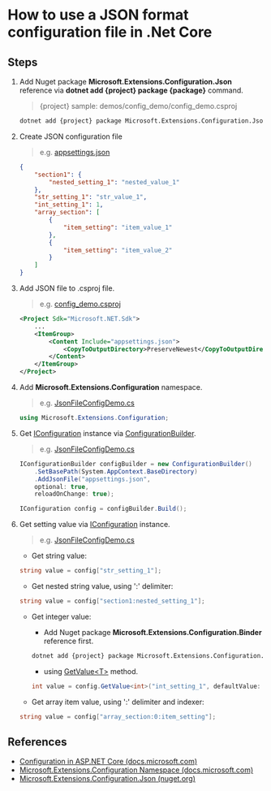 # How to use a JSON format configuration file in .Net Core

## Steps

1. Add Nuget package **Microsoft.Extensions.Configuration.Json** reference via **dotnet add {project} package {package}** command.

    > {project} sample: demos/config_demo/config_demo.csproj

    ```bash
    dotnet add {project} package Microsoft.Extensions.Configuration.Json
    ```

2. Create JSON configuration file

   > e.g. [appsettings.json](../../demos/config_demo/appsettings.json)

    ```json
    {
        "section1": {
            "nested_setting_1": "nested_value_1"
        },
        "str_setting_1": "str_value_1",
        "int_setting_1": 1,
        "array_section": [
            {
                "item_setting": "item_value_1"
            },
            {
                "item_setting": "item_value_2"
            }
        ]
    }
    ```

3. Add JSON file to .csproj file.

    > e.g. [config_demo.csproj](../../demos/config_demo/config_demo.csproj)
    ```xml
    <Project Sdk="Microsoft.NET.Sdk">
        ...
        <ItemGroup>
            <Content Include="appsettings.json">
                <CopyToOutputDirectory>PreserveNewest</CopyToOutputDirectory>
            </Content>
        </ItemGroup>
    </Project>
    ```

4. Add **Microsoft.Extensions.Configuration** namespace.

    > e.g. [JsonFileConfigDemo.cs](../../demos/config_demo/JsonFileConfigDemo.cs)
    ```csharp
    using Microsoft.Extensions.Configuration;
    ```

5. Get [IConfiguration](https://docs.microsoft.com/en-us/dotnet/api/microsoft.extensions.configuration.iconfiguration) instance via [ConfigurationBuilder](https://docs.microsoft.com/en-us/dotnet/api/microsoft.extensions.configuration.configurationbuilder).

    > e.g. [JsonFileConfigDemo.cs](../../demos/config_demo/JsonFileConfigDemo.cs)
    ```csharp
    IConfigurationBuilder configBuilder = new ConfigurationBuilder()
        .SetBasePath(System.AppContext.BaseDirectory)
        .AddJsonFile("appsettings.json",
        optional: true,
        reloadOnChange: true);

    IConfiguration config = configBuilder.Build();
    ```

6. Get setting value via [IConfiguration](https://docs.microsoft.com/en-us/dotnet/api/microsoft.extensions.configuration.iconfiguration) instance.

    > e.g. [JsonFileConfigDemo.cs](../../demos/config_demo/JsonFileConfigDemo.cs)
    * Get string value:
    ```csharp
    string value = config["str_setting_1"];
    ```

    * Get nested string value, using ':' delimiter:
    ```csharp
    string value = config["section1:nested_setting_1"];
    ```

    * Get integer value:
        * Add Nuget package **Microsoft.Extensions.Configuration.Binder** reference first.
        ```bash
        dotnet add {project} package Microsoft.Extensions.Configuration.Binder
        ```
        * using [GetValue&lt;T&gt;](https://docs.microsoft.com/en-us/dotnet/api/microsoft.extensions.configuration.configurationbinder.getvalue) method.
        ```csharp
        int value = config.GetValue<int>("int_setting_1", defaultValue: 0);
        ```

    * Get array item value, using ':' delimiter and indexer:
    ```csharp
    string value = config["array_section:0:item_setting"];
    ```

## References

* [Configuration in ASP.NET Core (docs.microsoft.com)](https://docs.microsoft.com/en-us/aspnet/core/fundamentals/configuration/)
* [Microsoft.Extensions.Configuration Namespace (docs.microsoft.com)](https://docs.microsoft.com/en-us/dotnet/api/microsoft.extensions.configuration)
* [Microsoft.Extensions.Configuration.Json (nuget.org)](https://www.nuget.org/packages/Microsoft.Extensions.Configuration.Json)